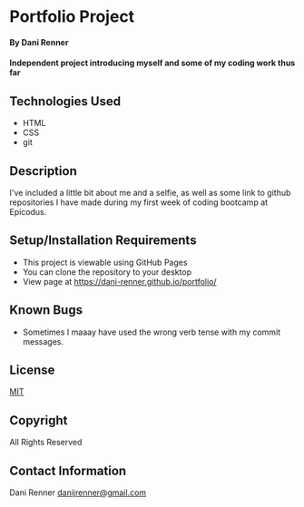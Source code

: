 # Portfolio Project

#### By Dani Renner
#### Independent project introducing myself and some of my coding work thus far


## Technologies Used

* HTML
* CSS
* git

## Description

I've included a little bit about me and a selfie, as well as some link to github repositories I have made during my first week of coding bootcamp at Epicodus.

## Setup/Installation Requirements

* This project is viewable using GitHub Pages
* You can clone the repository to your desktop
* View page at https://dani-renner.github.io/portfolio/

## Known Bugs

* Sometimes I maaay have used the wrong verb tense with my commit messages.

## License

[MIT](https://opensource.org/licenses/MIT)

## Copyright

All Rights Reserved

## Contact Information

Dani Renner danijrenner@gmail.com